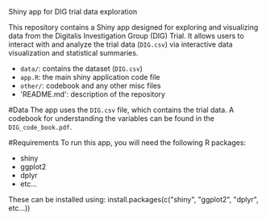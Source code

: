 Shiny app for DIG trial data exploration

This repository contains a Shiny app designed for exploring and visualizing data from the Digitalis Investigation Group (DIG) Trial.
It allows users to interact with and analyze the trial data (`DIG.csv`) via interactive data visualization and statistical summaries.

- `data/`: contains the dataset (`DIG.csv`)
- `app.R`: the main shiny application code file
- `other/`: codebook and any other misc files
- 'README.md': description of the repository

#Data
The app uses the `DIG.csv` file, which contains the trial data. A codebook for understanding the variables can be found in the `DIG_code_book.pdf`.

#Requirements
To run this app, you will need the following R packages:

- shiny
- ggplot2
- dplyr
- etc...

These can be installed using:
install.packages(c("shiny", "ggplot2", "dplyr", etc...))
